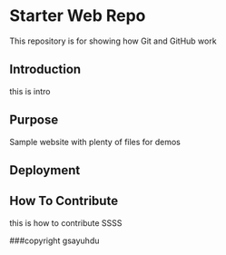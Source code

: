 # Starter Web Repo

This repository is for showing how Git and GitHub work
## Introduction
this is intro
## Purpose

Sample website with plenty of files for demos

## Deployment

## How To Contribute
this is how to contribute
SSSS

###copyright
gsayuhdu